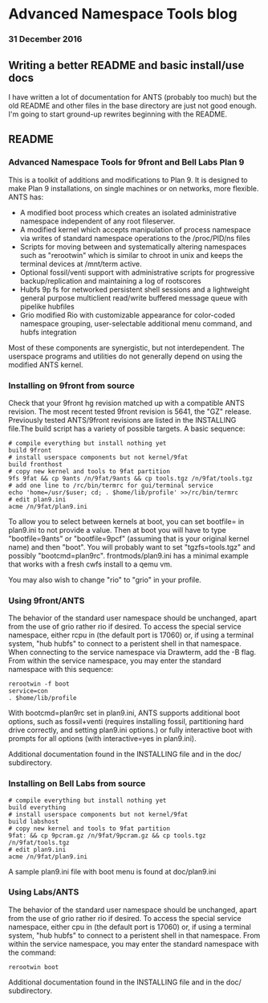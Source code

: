 # Advanced Namespace Tools blog
### 31 December 2016

## Writing a better README and basic install/use docs

I have written a lot of documentation for ANTS (probably too much) but the old README and other files in the base directory are just not good enough. I'm going to start ground-up rewrites beginning with the README.

## README

### Advanced Namespace Tools for 9front and Bell Labs Plan 9

This is a toolkit of additions and modifications to Plan 9. It is designed to make Plan 9 installations, on single machines or on networks, more flexible. ANTS has:

* A modified boot process which creates an isolated administrative namespace independent of any root fileserver.
* A modified kernel which accepts manipulation of process namespace via writes of standard namespace operations to the /proc/PID/ns files
* Scripts for moving between and systematically altering namespaces such as "rerootwin" which is similar to chroot in unix and keeps the terminal devices at /mnt/term active.
* Optional fossil/venti support with administrative scripts for progressive backup/replication and maintaining a log of rootscores
* Hubfs 9p fs for networked persistent shell sessions and a lightweight general purpose multiclient read/write buffered message queue with pipelike hubfiles
* Grio modified Rio with customizable appearance for color-coded namespace grouping, user-selectable additional menu command, and hubfs integration

Most of these components are synergistic, but not interdependent. The userspace programs and utilities do not generally depend on using the modified ANTS kernel.

### Installing on 9front from source

Check that your 9front hg revision matched up with a compatible ANTS revision. The most recent tested 9front revision is 5641, the "GZ" release. Previously tested ANTS/9front revisions are listed in the INSTALLING file.The build script has a variety of possible targets. A basic sequence:

	# compile everything but install nothing yet
	build 9front
	# install userspace components but not kernel/9fat
	build fronthost 
	# copy new kernel and tools to 9fat partition
	9fs 9fat && cp 9ants /n/9fat/9ants && cp tools.tgz /n/9fat/tools.tgz
	# add one line to /rc/bin/termrc for gui/terminal service
	echo 'home=/usr/$user; cd; . $home/lib/profile' >>/rc/bin/termrc
	# edit plan9.ini
	acme /n/9fat/plan9.ini
	
To allow you to select between kernels at boot, you can set bootfile= in plan9.ini to not provide a value. Then at boot you will have to type "bootfile=9ants" or "bootfile=9pcf" (assuming that is your original kernel name) and then "boot". You will probably want to set "tgzfs=tools.tgz" and possibly "bootcmd=plan9rc". frontmods/plan9.ini has a minimal example that works with a fresh cwfs install to a qemu vm. 

You may also wish to change "rio" to "grio" in your profile.

### Using 9front/ANTS

The behavior of the standard user namespace should be unchanged, apart from the use of grio rather rio if desired. To access the special service namespace, either rcpu in (the default port is 17060) or, if using a terminal system, "hub hubfs" to connect to a peristent shell in that namespace. When connecting to the service namespace via Drawterm, add the -B flag. From within the service namespace, you may enter the standard namespace with this sequence:

	rerootwin -f boot
	service=con
	. $home/lib/profile

With bootcmd=plan9rc set in plan9.ini, ANTS supports additional boot options, such as fossil+venti (requires installing fossil, partitioning hard drive correctly, and setting plan9.ini options.) or fully interactive boot with prompts for all options (with interactive=yes in plan9.ini).

Additional documentation found in the INSTALLING file and in the doc/ subdirectory.

### Installing on Bell Labs from source

	# compile everything but install nothing yet
	build everything
	# install userspace components but not kernel/9fat
	build labshost 
	# copy new kernel and tools to 9fat partition
	9fat: && cp 9pcram.gz /n/9fat/9pcram.gz && cp tools.tgz /n/9fat/tools.tgz
	# edit plan9.ini
	acme /n/9fat/plan9.ini

A sample plan9.ini file with boot menu is found at doc/plan9.ini

### Using Labs/ANTS

The behavior of the standard user namespace should be unchanged, apart from the use of grio rather rio if desired. To access the special service namespace, either cpu in (the default port is 17060) or, if using a terminal system, "hub hubfs" to connect to a peristent shell in that namespace. From within the service namespace, you may enter the standard namespace with the command:

	rerootwin boot

Additional documentation found in the INSTALLING file and in the doc/ subdirectory.
